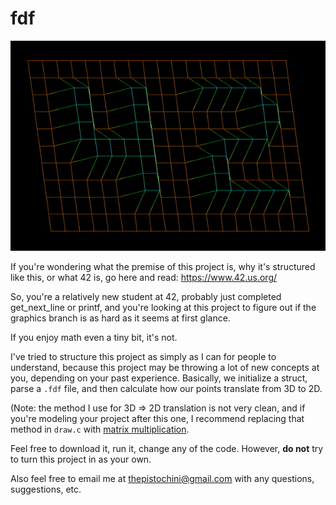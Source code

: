 # fdf
![](screenshots/fdf.gif)

If you're wondering what the premise of this project is, why it's structured like this, or what 42 is, go here and read: https://www.42.us.org/

So, you're a relatively new student at 42, probably just completed get_next_line or printf, and you're looking at this project to figure out if the graphics branch is as hard as it seems at first glance.

If you enjoy math even a tiny bit, it's not.

I've tried to structure this project as simply as I can for people to understand, because this project may be throwing a lot of new concepts at you, depending on your past experience. Basically, we initialize a struct, parse a `.fdf` file, and then calculate how our points translate from 3D to 2D.

(Note: the method I use for 3D => 2D translation is not very clean, and if you're modeling your project after this one, I recommend replacing that method in `draw.c` with [matrix multiplication](https://en.wikipedia.org/wiki/Orthographic_projection).

Feel free to download it, run it, change any of the code. However, **do not** try to turn this project in as your own.

Also feel free to email me at thepistochini@gmail.com with any questions, suggestions, etc.
